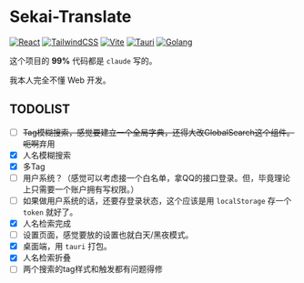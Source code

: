 # Sekai-Translate

[![React](https://img.shields.io/badge/React-20232A?style=for-the-badge&logo=react&logoColor=61DAFB)](https://reactjs.org/)  [![TailwindCSS](https://img.shields.io/badge/Tailwind_CSS-38B2AC?style=for-the-badge&logo=tailwind-css&logoColor=white)](https://tailwindcss.com/)  [![Vite](https://img.shields.io/badge/Vite-646CFF?style=for-the-badge&logo=vite&logoColor=white)](https://vitejs.dev/) [![Tauri](https://img.shields.io/badge/Tauri-000000?style=for-the-badge&logo=tauri&logoColor=white)](https://tauri.studio/) [![Golang](https://img.shields.io/badge/Go-00ADD8?style=for-the-badge&logo=go&logoColor=white)](https://golang.org/)

这个项目的 **99%** 代码都是 `claude` 写的。

我本人完全不懂 Web 开发。

## TODOLIST

- [ ] ~~Tag模糊搜索，感觉要建立一个全局字典，还得大改GlobalSearch这个组件。呃啊~~弃用
- [x] 人名模糊搜索
- [x] 多Tag
- [ ] 用户系统？（感觉可以考虑接一个白名单，拿QQ的接口登录。但，毕竟理论上只需要一个账户拥有写权限。）
- [ ] 如果做用户系统的话，还要存登录状态，这个应该是用 `localStorage` 存一个 `token` 就好了。
- [x] 人名检索完成
- [ ] 设置页面，感觉要放的设置也就白天/黑夜模式。
- [x] 桌面端，用 `tauri` 打包。
- [x] 人名检索折叠
- [ ] 两个搜索的tag样式和触发都有问题得修